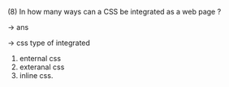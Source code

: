 (8) In how many ways can a CSS be integrated as a web page ?

-> ans

-> css type of integrated 
1) enternal css
2) exteranal css
3) inline css.